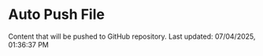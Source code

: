 # Auto Push File

Content that will be pushed to GitHub repository.
Last updated: 07/04/2025, 01:36:37 PM